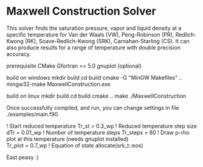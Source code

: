 #  Maxwell Construction Solver

This solver finds the saturation pressure, vapor and liquid density at a specific temperature for Van der Waals (VW), Peng-Robinson (PR), Redlich-Kwong (RK), Soave-Redlich-Kwong (SRK), Carnahan-Starling (CS). It can also produce results for a range of temperature with double precision accuracy.

prerequisite
CMake
Gfortran >= 5.0
gnuplot (optional)

 build on windows
 mkdir build
 cd build
 cmake -G "MinGW Makefiles" ..
 mingw32-make
 MaxwellConstruction.exe

 build on linux
 mkdir build
 cd build
 cmake ..
 make
 ./MaxwellConstruction
 
 Once successfully compiled, and run, you can change settings in file ./examples/main.f90
 
!   Start reduced temperature
    Tr_st = 0.3_wp
!   Reduced temperature step size    
    dTr = 0.01_wp
!   Number of temperature steps
    Tr_steps = 80
!   Draw p-rho plot at this temperature (needs gnuplot installed)     
    Tr_plot = 0.7_wp
!   Equation of state
    allocate(srk_t::eos)
  
East peasy :)
